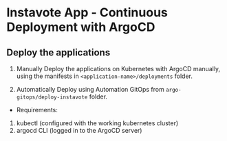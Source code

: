# Instavote App - Continuous Deployment with ArgoCD

## Deploy the applications

01. Manually
Deploy the applications on Kubernetes with ArgoCD manually, using the manifests in `<application-name>/deployments` folder.

02. Automatically
Deploy using Automation GitOps from `argo-gitops/deploy-instavote` folder.
- Requirements:
01. kubectl (configured with the working kubernetes cluster)
02. argocd CLI (logged in to the ArgoCD server)
